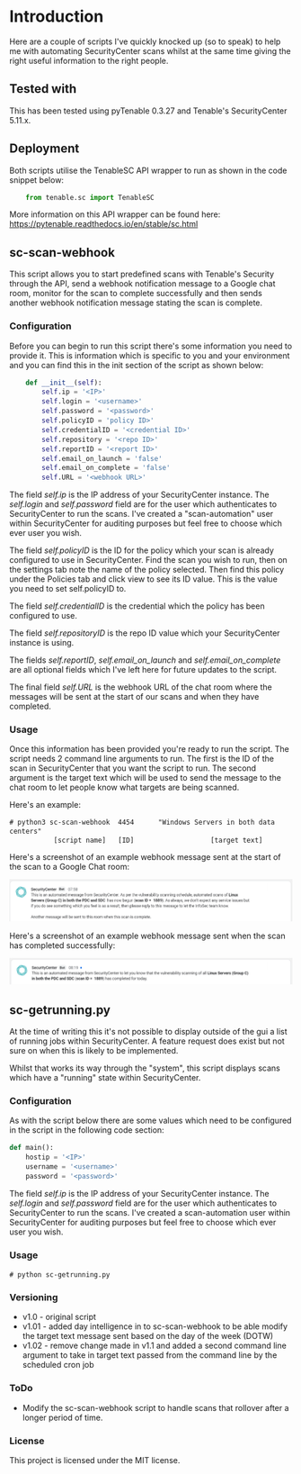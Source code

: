 # Introduction

Here are a couple of scripts I've quickly knocked up (so to speak) to help me with automating SecurityCenter scans whilst at the same time giving the right useful information to the right people.

## Tested with
This has been tested using pyTenable 0.3.27 and Tenable's SecurityCenter 5.11.x.

## Deployment
Both scripts utilise the TenableSC API wrapper to run as shown in the code snippet below:

```python
	from tenable.sc import TenableSC
```

More information on this API wrapper can be found here: https://pytenable.readthedocs.io/en/stable/sc.html

## sc-scan-webhook
This script allows you to start predefined scans with Tenable's Security through the API, send a webhook notification message to a Google chat room, monitor for the scan to complete successfully and then sends another webhook notification message stating the scan is complete.

### Configuration
Before you can begin to run this script there's some information you need to provide it. This is information which is specific to you and your environment and you can find this in the init section of the script as shown below:

``` python
    def __init__(self):
        self.ip = '<IP>'
        self.login = '<username>'
        self.password = '<password>'
        self.policyID = 'policy ID>'
        self.credentialID = '<credential ID>'
        self.repository = '<repo ID>'
        self.reportID = '<report ID>'
        self.email_on_launch = 'false'
        self.email_on_complete = 'false'
        self.URL = '<webhook URL>'
```

The field *self.ip* is the IP address of your SecurityCenter instance. The *self.login* and *self.password* field are for the user which authenticates to SecurityCenter to run the scans. I've created a "scan-automation" user within SecurityCenter for auditing purposes but feel free to choose which ever user you wish.

The field *self.policyID* is the ID for the policy which your scan is already configured to use in SecurityCenter. Find the scan you wish to run, then on the settings tab note the name of the policy selected. Then find this policy under the Policies tab and click view to see its ID value. This is the value you need to set self.policyID to.

The field *self.credentialID* is the credential which the policy has been configured to use.

The field *self.repositoryID* is the repo ID value which your SecurityCenter instance is using.

The fields *self.reportID*, *self.email_on_launch* and *self.email_on_complete* are all optional fields which I've left here for future updates to the script.

The final field *self.URL* is the webhook URL of the chat room where the messages will be sent at the start of our scans and when they have completed.

### Usage
Once this information has been provided you're ready to run the script. The script needs 2 command line arguments to run. The first is the ID of the scan in SecurityCenter that you want the script to run. The second argument is the target text which will be used to send the message to the chat room to let people know what targets are being scanned.

Here's an example:

	# python3 sc-scan-webhook  4454      "Windows Servers in both data centers"
	           [script name]   [ID]                   [target text]

Here's a screenshot of an example webhook message sent at the start of the scan to a Google Chat room:

![alt test](images/sc-scan-webhook-start-scan.png)

Here's a screenshot of an example webhook message sent when the scan has completed successfully:

![alt test](images/sc-scan-webhook-scan-completed.png)

## sc-getrunning.py

At the time of writing this it's not possible to display outside of the gui a list of running jobs within SecurityCenter. A feature request does exist but not sure on when this is likely to be implemented.

Whilst that works its way through the "system", this script displays scans which have a "running" state within SecurityCenter.

### Configuration
As with the script below there are some values which need to be configured in the script in the following code section:

``` python
def main():
    hostip = '<IP>'
    username = '<username>'
    password = '<password>'
```
The field *self.ip* is the IP address of your SecurityCenter instance. The *self.login* and *self.password* field are for the user which authenticates to SecurityCenter to run the scans. I've created a scan-automation user within SecurityCenter for auditing purposes but feel free to choose which ever user you wish.

### Usage

	# python sc-getrunning.py

### Versioning
- v1.0 - original script
- v1.01 - added day intelligence in to sc-scan-webhook to be able modify the target text message sent based on the day of the week (DOTW)
- v1.02 - remove change made in v1.1 and added a second command line argument to take in target text passed from the command line by the scheduled cron job

### ToDo
- Modify the sc-scan-webhook script to handle scans that rollover after a longer period of time.

### License
This project is licensed under the MIT license.

##
